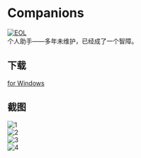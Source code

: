 # Companions
[![EOL](https://img.shields.io/badge/Status-EOL-lightgrey.svg?style=flat-square)]()  
个人助手——多年未维护，已经成了一个智障。
## 下载
[for Windows](http://download.jackeriss.com/works/Companions_1.0.2.zip)
## 截图
![1](http://image.jackeriss.com/project/Companions/1.png)  
![2](http://image.jackeriss.com/project/Companions/2.png)  
![3](http://image.jackeriss.com/project/Companions/3.png)  
![4](http://image.jackeriss.com/project/Companions/4.jpg)  
